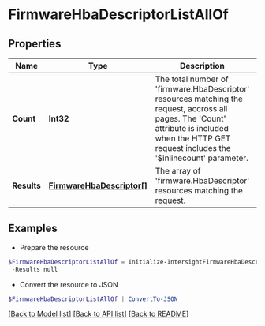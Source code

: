# FirmwareHbaDescriptorListAllOf
## Properties

Name | Type | Description | Notes
------------ | ------------- | ------------- | -------------
**Count** | **Int32** | The total number of &#39;firmware.HbaDescriptor&#39; resources matching the request, accross all pages. The &#39;Count&#39; attribute is included when the HTTP GET request includes the &#39;$inlinecount&#39; parameter. | [optional] 
**Results** | [**FirmwareHbaDescriptor[]**](FirmwareHbaDescriptor.md) | The array of &#39;firmware.HbaDescriptor&#39; resources matching the request. | [optional] 

## Examples

- Prepare the resource
```powershell
$FirmwareHbaDescriptorListAllOf = Initialize-IntersightFirmwareHbaDescriptorListAllOf  -Count null `
 -Results null
```

- Convert the resource to JSON
```powershell
$FirmwareHbaDescriptorListAllOf | ConvertTo-JSON
```

[[Back to Model list]](../README.md#documentation-for-models) [[Back to API list]](../README.md#documentation-for-api-endpoints) [[Back to README]](../README.md)

